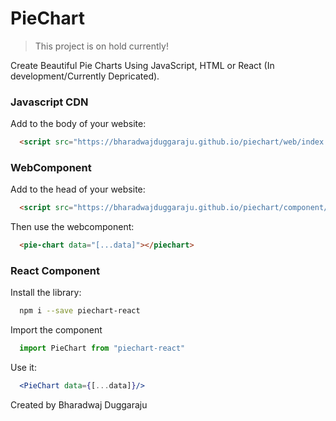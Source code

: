 # PieChart

> This project is on hold currently!

Create Beautiful Pie Charts Using JavaScript, HTML or React (In development/Currently Depricated).

### Javascript CDN
Add to the body of your website:
```html
  <script src="https://bharadwajduggaraju.github.io/piechart/web/index.js" />
```

### WebComponent
Add to the head of your website:
```html
  <script src="https://bharadwajduggaraju.github.io/piechart/component/index.js" defer="true" />
```
Then use the webcomponent:
```html
  <pie-chart data="[...data]"></piechart>
```

### React Component
Install the library:
```bash
  npm i --save piechart-react
```
Import the component
```js
  import PieChart from "piechart-react"
```
Use it:
```jsx
  <PieChart data={[...data]}/>
```

Created by Bharadwaj Duggaraju
